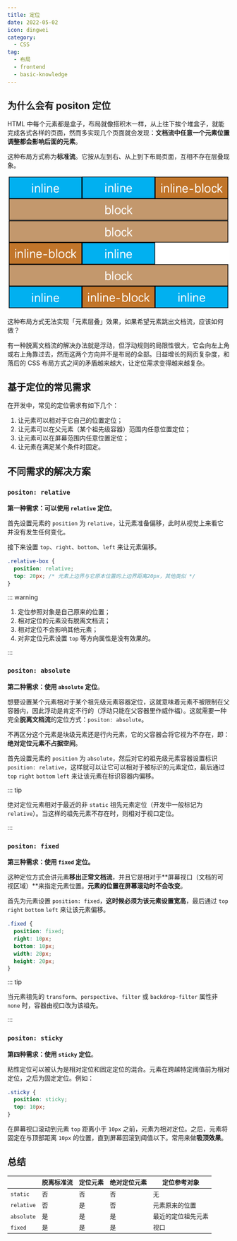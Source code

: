 ```yaml
---
title: 定位
date: 2022-05-02
icon: dingwei
category:
  - CSS
tag:
  - 布局
  - frontend
  - basic-knowledge
---
```


## 为什么会有 positon 定位

HTML 中每个元素都是盒子，布局就像搭积木一样，从上往下挨个堆盒子，就能完成各式各样的页面，然而多实现几个页面就会发现：**文档流中任意一个元素位置调整都会影响后面的元素**。

这种布局方式称为**标准流**。它按从左到右、从上到下布局页面，互相不存在层叠现象。

![image-20230829181307056](https://raw.githubusercontent.com/dribble-njr/typora-njr/master/img/image-20230829181307056.png)

这种布局方式无法实现「元素层叠」效果，如果希望元素跳出文档流，应该如何做？

有一种脱离文档流的解决办法就是浮动，但浮动规则的局限性很大，它会向左上角或右上角靠过去，然而这两个方向并不是布局的全部。日益增长的网页复杂度，和落后的 CSS 布局方式之间的矛盾越来越大，让定位需求变得越来越复杂。

## 基于定位的常见需求

在开发中，常见的定位需求有如下几个：

1. 让元素可以相对于它自己的位置定位；
2. 让元素可以在父元素（某个祖先级容器）范围内任意位置定位；
3. 让元素可以在屏幕范围内任意位置定位；
4. 让元素在满足某个条件时固定。

## 不同需求的解决方案

### `positon: relative`

**第一种需求：可以使用 `relative` 定位**。

首先设置元素的 `position` 为 `relative`，让元素准备偏移，此时从视觉上来看它并没有发生任何变化。

接下来设置 `top`、`right`、`bottom`、`left` 来让元素偏移。

```css
.relative-box {
  position: relative;
  top: 20px; /* 元素上边界与它原本位置的上边界距离20px，其他类似 */
}
```

::: warning

1. 定位参照对象是自己原来的位置；
2. 相对定位的元素没有脱离文档流；
3. 相对定位不会影响其他元素；
4. 对非定位元素设置 `top` 等方向属性是没有效果的。

:::

### `positon: absolute`

**第二种需求：使用 `absolute` 定位**。

想要设置某个元素相对于某个祖先级元素容器定位，这就意味着元素不被限制在父容器内，因此浮动是肯定不行的（浮动只能在父容器里作威作福）。这就需要一种完全**脱离文档流**的定位方式：`positon: absolute`。

不再区分这个元素是块级元素还是行内元素，它的父容器会将它视为不存在，即：**绝对定位元素不占据空间**。

首先设置元素的 `position` 为 `absolute`，然后对它的祖先级元素容器设置标识 `position: relative`，这样就可以让它可以相对于被标识的元素定位，最后通过 `top` `right` `bottom` `left` 来让该元素在标识容器内偏移。

::: tip

绝对定位元素相对于最近的非 `static` 祖先元素定位（开发中一般标记为 `relative`）。当这样的祖先元素不存在时，则相对于视口定位。

:::

### `positon: fixed`

**第三种需求：使用 `fixed` 定位。**

这种定位方式会讲元素**移出正常文档流**，并且它是相对于**屏幕视口（文档的可视区域）**来指定元素位置。**元素的位置在屏幕滚动时不会改变**。

首先为元素设置 `position: fixed`，**这时候必须为该元素设置宽高**，最后通过 `top` `right` `bottom` `left` 来让该元素偏移。

```css
.fixed {
  position: fixed;
  right: 10px;
  bottom: 10px;
  width: 20px;
  height: 20px;
}
```

::: tip

当元素祖先的 `transform`、`perspective`、`filter` 或 `backdrop-filter` 属性非 `none` 时，容器由视口改为该祖先。

:::

### `positon: sticky`

**第四种需求：使用 `sticky` 定位**。

粘性定位可以被认为是相对定位和固定定位的混合。元素在跨越特定阈值前为相对定位，之后为固定定位。例如：

```css
.sticky {
  position: sticky;
  top: 10px;
}
```

在屏幕视口滚动到元素 `top` 距离小于 `10px` 之前，元素为相对定位。之后，元素将固定在与顶部距离 `10px` 的位置，直到屏幕回滚到阈值以下。常用来做**吸顶效果**。

## 总结

|            | 脱离标准流 | 定位元素 | 绝对定位元素 | 定位参考对象       |
| ---------- | ---------- | -------- | ------------ | ------------------ |
| `static`   | 否         | 否       | 否           | 无                 |
| `relative` | 否         | 是       | 否           | 元素原来的位置     |
| `absolute` | 是         | 是       | 是           | 最近的定位祖先元素 |
| `fixed`    | 是         | 是       | 是           | 视口               |
